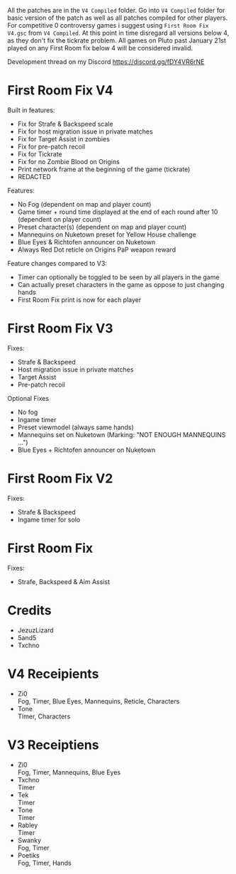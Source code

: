 All the patches are in the `V4 Compiled` folder.
Go into `V4 Compiled` folder for basic version of the patch as well as all patches compiled for other players.
For competitive 0 controversy games i suggest using `First Room Fix V4.gsc` from `V4 Compiled`.
At this point in time disregard all versions below 4, as they don't fix the tickrate problem. All games on Pluto past January 21st played on any First Room fix below 4 will be considered invalid.

Development thread on my Discord https://discord.gg/fDY4VR6rNE

# First Room Fix V4
Built in features:
- Fix for Strafe & Backspeed scale
- Fix for host migration issue in private matches
- Fix for Target Assist in zombies
- Fix for pre-patch recoil
- Fix for Tickrate
- Fix for no Zombie Blood on Origins
- Print network frame at the beginning of the game (tickrate)
- REDACTED

Features:
- No Fog (dependent on map and player count)
- Game timer + round time displayed at the end of each round after 10 (dependent on player count)
- Preset character(s) (dependent on map and player count)
- Mannequins on Nuketown preset for Yellow House challenge
- Blue Eyes & Richtofen announcer on Nuketown
- Always Red Dot reticle on Origins PaP weapon reward

Feature changes compared to V3:
- Timer can optionally be toggled to be seen by all players in the game
- Can actually preset characters in the game as oppose to just changing hands
- First Room Fix print is now for each player 

# First Room Fix V3
Fixes:
- Strafe & Backspeed
- Host migration issue in private matches
- Target Assist
- Pre-patch recoil

Optional Fixes
- No fog
- Ingame timer
- Preset viewmodel (always same hands)
- Mannequins set on Nuketown (Marking: "NOT ENOUGH MANNEQUINS ...")
- Blue Eyes + Richtofen announcer on Nuketown

# First Room Fix V2
Fixes:
- Strafe & Backspeed
- Ingame timer for solo

# First Room Fix
Fixes:
- Strafe, Backspeed & Aim Assist

# Credits
- JezuzLizard
- 5and5
- Txchno

# V4 Receipients
- Zi0 <br>
Fog, Timer, Blue Eyes, Mannequins, Reticle, Characters
- Tone <br>
Timer, Characters

# V3 Receiptiens 
- Zi0 <br>
Fog, Timer, Mannequins, Blue Eyes
- Txchno <br>
Timer
- Tek <br>
Timer
- Tone <br>
Timer
- Rabley <br>
Timer
- Swanky <br>
Fog, Timer
- Poetiks <br>
Fog, Timer, Hands